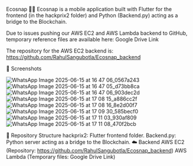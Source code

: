 Ecosnap 📸🌱
Ecosnap is a mobile application built with Flutter for the frontend (in the hackprix2 folder) and Python (Backend.py) acting as a bridge to the Blockchain.

Due to issues pushing our AWS EC2 and AWS Lambda backend to GitHub, temporary reference files are available here: Google Drive Link

The repository for the AWS EC2 backend is: https://github.com/RahulSangubotla/Ecosnap_backend

📱 Screenshots

![WhatsApp Image 2025-06-15 at 16 47 06_0567a243](https://github.com/user-attachments/assets/6156ad28-ba44-49be-b5f4-7ffa352dda8d)
![WhatsApp Image 2025-06-15 at 16 47 05_d73bb8ca](https://github.com/user-attachments/assets/2bcada3c-b7d6-4df3-8370-b3e48bdd08dc)
![WhatsApp Image 2025-06-15 at 16 47 06_903dec2d](https://github.com/user-attachments/assets/e465e90e-bff0-4d08-bb46-412570173105)
![WhatsApp Image 2025-06-15 at 17 08 15_a886cc2f](https://github.com/user-attachments/assets/2c1c5c2e-4551-4c0c-b98d-81581c731519)
![WhatsApp Image 2025-06-15 at 17 08 16_8e2d00f7](https://github.com/user-attachments/assets/1a384a40-f50b-4d08-a7c2-bac86b2bd9a1)
![WhatsApp Image 2025-06-15 at 17 09 30_585becf0](https://github.com/user-attachments/assets/34d72389-0eb7-416d-b2fb-1954fde1ae2e)
![WhatsApp Image 2025-06-15 at 17 11 03_930af809](https://github.com/user-attachments/assets/466522a1-06f4-4e0d-baec-1f1b201508be)
![WhatsApp Image 2025-06-15 at 17 11 08_470f2bcb](https://github.com/user-attachments/assets/c7e155f8-40e5-407f-822e-b94a376b720b)


📁 Repository Structure
hackprix2: Flutter frontend folder.
Backend.py: Python server acting as a bridge to the Blockchain.
☁️ Backend
AWS EC2 (Repository: https://github.com/RahulSangubotla/Ecosnap_backend)
AWS Lambda (Temporary files: Google Drive Link)
